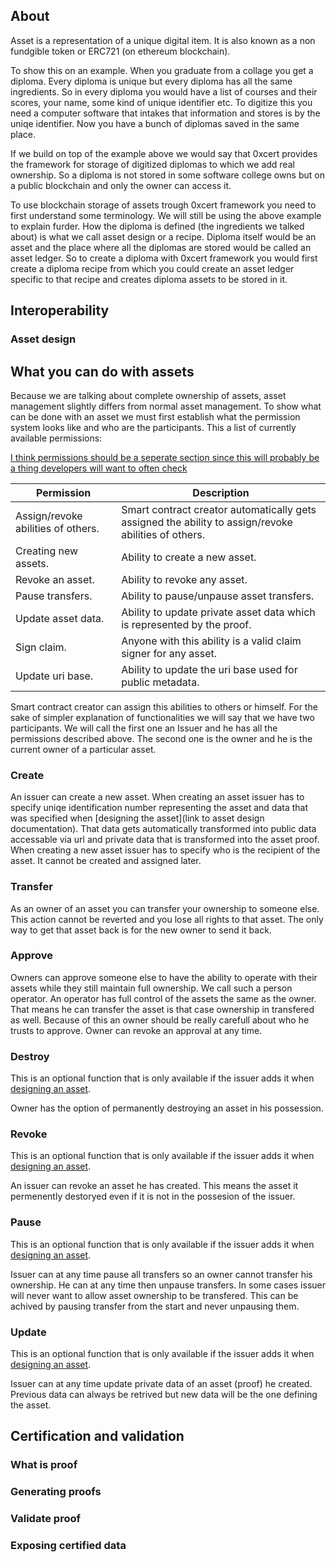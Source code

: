 ## About

Asset is a representation of a unique digital item. It is also known as a non fundgible token or ERC721 (on ethereum blockchain). 

To show this on an example. When you graduate from a collage you get a diploma. Every diploma is unique but every diploma has all the same ingredients. So in every diploma you would have a list of courses and their scores, your name, some kind of unique identifier etc. To digitize this you need a computer software that intakes that information and stores is by the uniqe identifier. Now you have a bunch of diplomas saved in the same place.

If we build on top of the example above we would say that 0xcert provides the framework for storage of digitized diplomas to which we add real ownership. So a diploma is not stored in some software college owns but on a public blockchain and only the owner can access it. 

To use blockchain storage of assets trough 0xcert framework you need to first understand some terminology. We will still be using the above example to explain furder. How the diploma is defined (the ingredients we talked about) is what we call asset design or a recipe. Diploma itself would be an asset and the place where all the diplomas are stored would be called an asset ledger. So to create a diploma with 0xcert framework you would first create a diploma recipe from which you could create an asset ledger specific to that recipe and creates diploma assets to be stored in it.

## Interoperability

### Asset design



## What you can do with assets

Because we are talking about complete ownership of assets, asset management slightly differs from normal asset management. To show what can be done with an asset we must first establish what the permission system looks like and who are the participants. This a list of currently available permissions:

<u>I think permissions should be a seperate section since this will probably be a thing developers will want to often check</u>

| Permission                         | Description                                                  |
| ---------------------------------- | ------------------------------------------------------------ |
| Assign/revoke abilities of others. | Smart contract creator automatically gets assigned the ability to assign/revoke abilities of others. |
| Creating new assets.               | Ability to create a new asset.                               |
| Revoke an asset.                   | Ability to revoke any asset.                                 |
| Pause transfers.                   | Ability to pause/unpause asset transfers.                    |
| Update asset data.                 | Ability to update private asset data which is represented by the proof. |
| Sign claim.                        | Anyone with this ability is a valid claim signer for any asset. |
| Update uri base.                   | Ability to update the uri base used for public metadata.     |

Smart contract creator can assign this abilities to others or himself. For the sake of simpler explanation of functionalities we will say that we have two participants. We will call the first one an Issuer and he has all the permissions described above. The second one is the owner and he is the current owner of a particular asset. 

### Create

An issuer can create a new asset. When creating an asset issuer has to specify uniqe identification number representing the asset and data that was specified when [designing the asset](link to asset design documentation). That data gets automatically transformed into public data accessable via url and private data that is transformed into the asset proof. When creating a new asset issuer has to specify who is the recipient of the asset. It cannot be created and assigned later.

### Transfer

As an owner of an asset you can transfer your ownership to someone else. This action cannot be reverted and you lose all rights to that asset. The only way to get that asset back is for the new owner to send it back.

### Approve

Owners can approve someone else to have the ability to operate with their assets while they still maintain full ownership. We call such a person operator. An operator has full control of the assets the same as the owner. That means he can transfer the asset is that case ownership in transfered as well. Because of this an owner should be really carefull about who he trusts to approve. Owner can revoke an approval at any time.

### Destroy

This is an optional function that is only available if the issuer adds it when [designing an asset](). 

Owner has the option of permanently destroying an asset in his possession.  

### Revoke

This is an optional function that is only available if the issuer adds it when [designing an asset](). 

An issuer can revoke an asset he has created. This means the asset it permenently destoryed even if it is not in the possesion of the issuer. 

### Pause

This is an optional function that is only available if the issuer adds it when [designing an asset](). 

Issuer can at any time pause all transfers so an owner cannot transfer his ownership. He can at any time then unpause transfers. In some cases issuer will never want to allow asset ownership to be transfered. This can be achived by pausing transfer from the start and never unpausing them. 

### Update

This is an optional function that is only available if the issuer adds it when [designing an asset](). 

Issuer can at any time update private data of an asset (proof) he created. Previous data can always be retrived but new data will be the one defining the asset. 

## Certification and validation

### What is proof

### Generating proofs

### Validate proof

### Exposing certified data